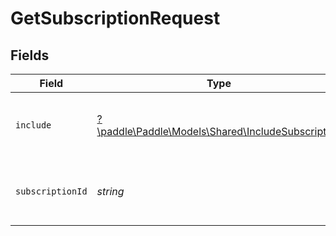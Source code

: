 # GetSubscriptionRequest


## Fields

| Field                                                                                           | Type                                                                                            | Required                                                                                        | Description                                                                                     | Example                                                                                         |
| ----------------------------------------------------------------------------------------------- | ----------------------------------------------------------------------------------------------- | ----------------------------------------------------------------------------------------------- | ----------------------------------------------------------------------------------------------- | ----------------------------------------------------------------------------------------------- |
| `include`                                                                                       | [?\paddle\Paddle\Models\Shared\IncludeSubscription](../../models/shared/IncludeSubscription.md) | :heavy_minus_sign:                                                                              | Include related entities in the response.                                                       |                                                                                                 |
| `subscriptionId`                                                                                | *string*                                                                                        | :heavy_check_mark:                                                                              | Paddle ID of the subscription entity to work with.                                              | sub_01gvne45dvdhg5gdxrz6hh511r                                                                  |